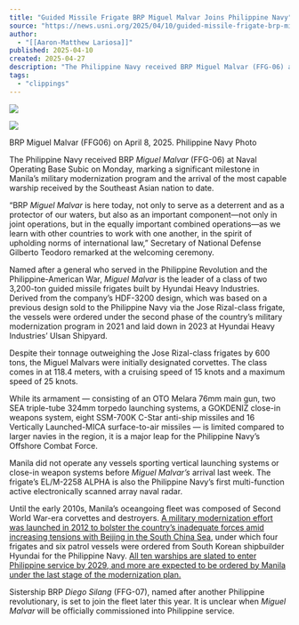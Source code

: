 ```yaml
---
title: "Guided Missile Frigate BRP Miguel Malvar Joins Philippine Navy"
source: "https://news.usni.org/2025/04/10/guided-missile-frigate-brp-miguel-malvar-joins-philippine-navy"
author:
  - "[[Aaron-Matthew Lariosa]]"
published: 2025-04-10
created: 2025-04-27
description: "The Philippine Navy received BRP Miguel Malvar (FFG-06) at Naval Operating Base Subic on Monday, marking a significant milestone in Manila’s military modernization program and the arrival of the most capable warship received by the Southeast Asian nation to date. “BRP Miguel Malvar is here today, not only to serve as a deterrent and as a protector of our waters, but also as an important component—not only in joint operations, but in the equally important combined operations—as we learn with other countries to work with one another, in the spirit of upholding norms of international law,” Secretary of National Defense"
tags:
  - "clippings"
---
```

[![](https://news.usni.org/wp-content/uploads/2016/02/usni_logo.png)](https://news.usni.org/)

![](https://news.usni.org/wp-content/uploads/2025/04/navy.mil_.ph_.2025.04.08.6425937959.1994373532.6397304695.jpg)

BRP Miguel Malvar (FFG06) on April 8, 2025. Philippine Navy Photo

The Philippine Navy received BRP *Miguel Malvar* (FFG-06) at Naval Operating Base Subic on Monday, marking a significant milestone in Manila’s military modernization program and the arrival of the most capable warship received by the Southeast Asian nation to date.

“BRP *Miguel Malvar* is here today, not only to serve as a deterrent and as a protector of our waters, but also as an important component—not only in joint operations, but in the equally important combined operations—as we learn with other countries to work with one another, in the spirit of upholding norms of international law,” Secretary of National Defense Gilberto Teodoro remarked at the welcoming ceremony.

Named after a general who served in the Philippine Revolution and the Philippine-American War, *Miguel Malvar* is the leader of a class of two 3,200-ton guided missile frigates built by Hyundai Heavy Industries. Derived from the company’s HDF-3200 design, which was based on a previous design sold to the Philippine Navy via the Jose Rizal-class frigate, the vessels were ordered under the second phase of the country’s military modernization program in 2021 and laid down in 2023 at Hyundai Heavy Industries’ Ulsan Shipyard.

Despite their tonnage outweighing the Jose Rizal-class frigates by 600 tons, the Miguel Malvars were initially designated corvettes. The class comes in at 118.4 meters, with a cruising speed of 15 knots and a maximum speed of 25 knots.

While its armament — consisting of an OTO Melara 76mm main gun, two SEA triple-tube 324mm torpedo launching systems, a GOKDENIZ close-in weapons system, eight SSM-700K C-Star anti-ship missiles and 16 Vertically Launched-MICA surface-to-air missiles — is limited compared to larger navies in the region, it is a major leap for the Philippine Navy’s Offshore Combat Force.

Manila did not operate any vessels sporting vertical launching systems or close-in weapon systems before *Miguel Malvar’s* arrival last week. The frigate’s EL/M-2258 ALPHA is also the Philippine Navy’s first multi-function active electronically scanned array naval radar.

Until the early 2010s, Manila’s oceangoing fleet was composed of Second World War-era corvettes and destroyers. [A military modernization effort was launched in 2012 to bolster the country’s inadequate forces amid increasing tensions with Beijing in the South China Sea](https://news.usni.org/2024/02/28/philippines-starts-latest-naval-modernization-attempt-amid-south-china-sea-tensions), under which four frigates and six patrol vessels were ordered from South Korean shipbuilder Hyundai for the Philippine Navy. [All ten warships are slated to enter Philippine service by 2029, and more are expected to be ordered by Manila under the last stage of the modernization plan.](https://www.navalnews.com/naval-news/2024/11/hd-hhi-pitches-horizon-3-frigates-corvettes-and-white-hulls-to-manila/)

Sistership BRP *Diego Silang* (FFG-07), named after another Philippine revolutionary, is set to join the fleet later this year. It is unclear when *Miguel Malvar* will be officially commissioned into Philippine service.